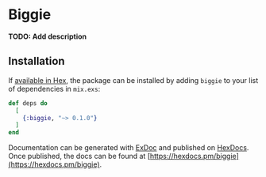 # Biggie

**TODO: Add description**

## Installation

If [available in Hex](https://hex.pm/docs/publish), the package can be installed
by adding `biggie` to your list of dependencies in `mix.exs`:

```elixir
def deps do
  [
    {:biggie, "~> 0.1.0"}
  ]
end
```

Documentation can be generated with [ExDoc](https://github.com/elixir-lang/ex_doc)
and published on [HexDocs](https://hexdocs.pm). Once published, the docs can
be found at [https://hexdocs.pm/biggie](https://hexdocs.pm/biggie).

